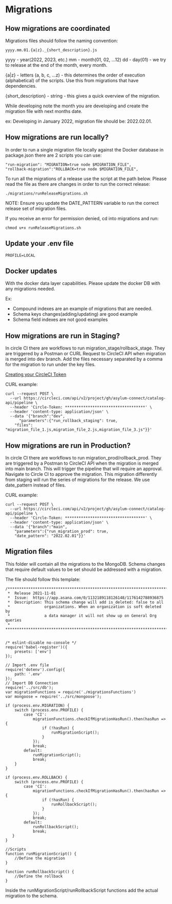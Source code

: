# Migrations

## How migrations are coordinated

Migrations files should follow the naming convention:

```
yyyy.mm.01.{a|z}._{short_description}.js
```

yyyy - year(2022, 2023, etc.)
mm - month(01, 02, ...12)
dd - day(01) - we try to release at the end of the month, every month.

{a|z} - letters (a, b, c, ...z) - this determines the order of execution (alphabetical) of the scripts. Use this from migrations that have dependencies.

{short_description} - string - this gives a quick overview of the migration.

While developing note the month you are developing and create the migration file with next months date.

ex: Developing in January 2022, migration file should be: 2022.02.01.

## How migrations are run locally?

In order to run a single migration file locally against the Docker database in package.json there are 2 scripts you can use:

```
"run-migration": "MIGRATION=true node $MIGRATION_FILE",
"rollback-migration":"ROLLBACK=true node $MIGRATION_FILE",
```

To run all the migrations of a release use the script at the path below. Please read the file as there are changes in order to run the correct release:

```
./migrations/runReleaseMigrations.sh
```

NOTE: Ensure you update the DATE_PATTERN variable to run the correct release set of migration files.

If you receive an error for permission denied, cd into migrations and run:

```
chmod u+x runReleaseMigrations.sh
```

## Update your .env file

```
PROFILE=LOCAL
```

## Docker updates

With the docker data layer capabilities. Please update the docker DB with any migrations needed.

Ex:

- Compound indexes are an example of migrations that are needed.
- Schema keys changes(adding/updating) are good example
- Schema field indexes are not good examples

## How migrations are run in Staging?

In circle CI there are workflows to run migration_stage/rollback_stage. They are triggered by a Postman or CURL Request to CircleCI API when migration is merged into dev branch. Add the files necessary separated by a comma for the migration to run under the key files.

[Creating your CircleCI Token](https://circleci.com/docs/2.0/managing-api-tokens/)

CURL example:

```
curl --request POST \
  --url https://circleci.com/api/v2/project/gh/asylum-connect/catalog-api/pipeline \
  --header 'Circle-Token: ***********************************' \
  --header 'content-type: application/json' \
  --data '{"branch":"dev",
      "parameters":{"run_rollback_staging": true,
    "files": "migration_file_1.js,migration_file_2.js,migration_file_3.js"}}'
```

## How migrations are run in Production?

In circle CI there are workflows to run migration_prod/rollback_prod. They are triggered by a Postman to CircleCI API when the migration is merged into main branch. This will trigger the pipeline that will require an approval. Navigate to Circle CI to approve the migration. This migration differently from staging will run the series of migrations for the release. We use date_pattern instead of files.

CURL example:

```
curl --request POST \
  --url https://circleci.com/api/v2/project/gh/asylum-connect/catalog-api/pipeline \
  --header 'Circle-Token: ***********************************' \
  --header 'content-type: application/json' \
  --data '{"branch":"main",
    "parameters":{"run_migration_prod": true,
    "date_pattern": "2022.02.01"}}'
```

## Migration files

This folder will contain all the migrations to the MongoDB. Schema changes that require default values to be set should be addressed with a migration.

The file should follow this template:

```
/**********************************************************************************
 *  Release 2021-11-01
 *  Issue:  https://app.asana.com/0/1132189118126148/1176142788936875
 *  Description: This schema change will add is_deleted: false to all
 *               organizations. When an organization is soft deleted by
 *               a data manager it will not show up on General Org queries
 * ********************************************************************************


/* eslint-disable no-console */
require('babel-register')({
	presets: ['env']
});

// Import .env file
require('dotenv').config({
	path: '.env'
});
// Import DB Connection
require('../src/db');
var migrationFunctions = require('./migrationsFunctions')
var mongoose = require('../src/mongoose');

if (process.env.MIGRATION) {
	switch (process.env.PROFILE) {
		case 'CI':
			migrationFunctions.checkIfMigrationHasRun().then(hasRun => {
				if (!hasRun) {
					runMigrationScript();
				}
			});
			break;
		default:
			runMigrationScript();
			break;
	}
}

if (process.env.ROLLBACK) {
	switch (process.env.PROFILE) {
		case 'CI':
			migrationFunctions.checkIfMigrationHasRun().then(hasRun => {
				if (!hasRun) {
					runRollbackScript();
				}
			});
			break;
		default:
			runRollbackScript();
			break;
   }
}

//Scripts
function runMigrationScript() {
	//Define the migration
}

function runRollbackScript() {
	//Define the rollback
}

```

Inside the runMigrationScript/runRollbackScript functions add the actual migration to the schema.
